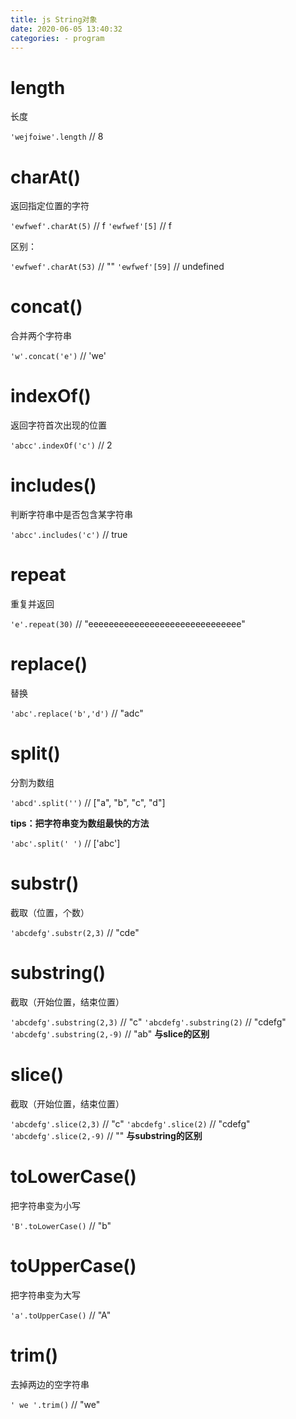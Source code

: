 ```yaml
---
title: js String对象
date: 2020-06-05 13:40:32
categories: - program
---
```


# length

长度

`'wejfoiwe'.length` // 8

# charAt()

返回指定位置的字符

`'ewfwef'.charAt(5)` // f
`'ewfwef'[5]` // f

区别：

`'ewfwef'.charAt(53)` // ""
`'ewfwef'[59]` // undefined

# concat()

合并两个字符串

`'w'.concat('e')` // 'we'

# indexOf()

返回字符首次出现的位置

`'abcc'.indexOf('c')` // 2

# includes()

判断字符串中是否包含某字符串

`'abcc'.includes('c')` // true
# repeat

重复并返回

`'e'.repeat(30)` // "eeeeeeeeeeeeeeeeeeeeeeeeeeeeee"

# replace()

替换

`'abc'.replace('b','d')` // "adc"

# split()

分割为数组

`'abcd'.split('')` // ["a", "b", "c", "d"]

**tips：把字符串变为数组最快的方法**

`'abc'.split(' ')` // ['abc']

# substr()

截取（位置，个数）

`'abcdefg'.substr(2,3)` // "cde"

# substring()

截取（开始位置，结束位置）

`'abcdefg'.substring(2,3)` // "c"
`'abcdefg'.substring(2)` // "cdefg"
`'abcdefg'.substring(2,-9)` // "ab" **与slice的区别**

# slice()

截取（开始位置，结束位置）

`'abcdefg'.slice(2,3)` // "c"
`'abcdefg'.slice(2)` // "cdefg"
`'abcdefg'.slice(2,-9)` // "" **与substring的区别**

# toLowerCase()

把字符串变为小写

`'B'.toLowerCase()` // "b"

# toUpperCase()

把字符串变为大写

`'a'.toUpperCase()` // "A"

# trim()

去掉两边的空字符串

`' we '.trim()` // "we"
